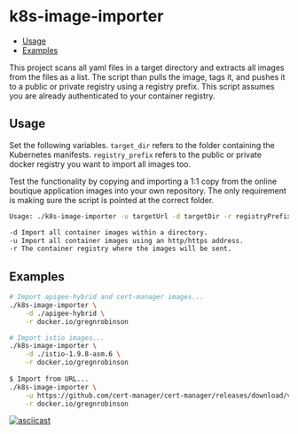# k8s-image-importer

- [Usage](#usage)
- [Examples](#examples)

This project scans all yaml files in a target directory and extracts all images from the files as a list. The script than pulls the image, tags it, and pushes it to a public or private registry using a registry prefix. This script assumes you are already authenticated to your container registry.

## Usage

Set the following variables. `target_dir` refers to the folder containing the Kubernetes manifests. `registry_prefix` refers to the public or private docker registry you want to import all images too.

Test the functionality by copying and importing a 1:1 copy from the online boutique application images into your own repository. The only requirement is making sure the script is pointed at the correct folder.

```bash
Usage: ./k8s-image-importer -u targetUrl -d targetDir -r registryPrefix

-d Import all container images within a directory.  
-u Import all container images using an http/https address. 
-r The container registry where the images will be sent.
```

## Examples

```sh
# Import apigee-hybrid and cert-manager images...
./k8s-image-importer \
    -d ./apigee-hybrid \
    -r docker.io/gregnrobinson

# Import istio images...
./k8s-image-importer \
    -d ./istio-1.9.8-asm.6 \
    -r docker.io/gregnrobinson
    
$ Import from URL...
./k8s-image-importer \
    -u https://github.com/cert-manager/cert-manager/releases/download/v1.7.1/cert-manager.yaml \
    -r docker.io/gregnrobinson
```

[![asciicast](https://asciinema.org/a/466220.svg)](https://asciinema.org/a/466220)
